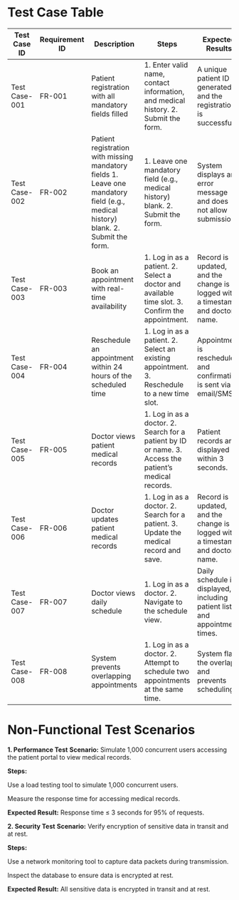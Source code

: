 # Test Case Table

|Test Case ID    | Requirement ID | Description     | Steps          | Expected Results | Actual Results      |  Status(Pass/Fail)     |
|----------------|----------------|-----------------|----------------|------------------|---------------------|------------------------|
| Test Case-001  |     FR-001     |Patient registration with all mandatory fields filled                 |1. Enter valid name, contact information, and medical history. 2. Submit the form.                |A unique patient ID is generated, and the registration is successful.                  |                     |                        |
| Test Case-002  |     FR-002     |Patient registration with missing mandatory fields                1. Leave one mandatory field (e.g., medical history) blank. 2. Submit the form.|1. Leave one mandatory field (e.g., medical history) blank. 2. Submit the form.               | System displays an error message and does not allow submission.                 |                     |                        |
| Test Case-003  |     FR-003     |Book an appointment with real-time availability                 |1. Log in as a patient. 2. Select a doctor and available time slot. 3. Confirm the appointment.|Record is updated, and the change is logged with a timestamp and doctor’s name.                  |                     |                        |
| Test Case-004  |     FR-004     |Reschedule an appointment within 24 hours of the scheduled time                 | 1. Log in as a patient. 2. Select an existing appointment. 3. Reschedule to a new time slot.               | Appointment is rescheduled, and confirmation is sent via email/SMS.                |                     |                        |
| Test Case-005  |     FR-005     |Doctor views patient medical records                 |1. Log in as a doctor. 2. Search for a patient by ID or name. 3. Access the patient’s medical records.                |Patient records are displayed within 3 seconds.                 |                     |                        |
| Test Case-006  |     FR-006     |Doctor updates patient medical records                 | 1. Log in as a doctor. 2. Search for a patient. 3. Update the medical record and save.               | Record is updated, and the change is logged with a timestamp and doctor’s name.                 |                     |                        |
| Test Case-007  |     FR-007     |Doctor views daily schedule                 |1. Log in as a doctor. 2. Navigate to the schedule view.                | Daily schedule is displayed, including patient list and appointment times.                 |                     |                        |
| Test Case-008  |     FR-008     |System prevents overlapping appointments                 | 1. Log in as a doctor. 2. Attempt to schedule two appointments at the same time.               | System flags the overlap and prevents scheduling.                 |                     |                        |



# Non-Functional Test Scenarios

**1. Performance Test**
**Scenario:** Simulate 1,000 concurrent users accessing the patient portal to view medical records.

**Steps:**

Use a load testing tool to simulate 1,000 concurrent users.

Measure the response time for accessing medical records.

**Expected Result:** Response time ≤ 3 seconds for 95% of requests.

**2. Security Test**
**Scenario:** Verify encryption of sensitive data in transit and at rest.

**Steps:**

Use a network monitoring tool to capture data packets during transmission.

Inspect the database to ensure data is encrypted at rest.

**Expected Result:** All sensitive data is encrypted in transit and at rest.
